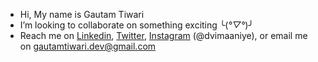 - Hi, My name is Gautam Tiwari
- I’m looking to collaborate on something exciting ╰(*°▽°*)╯
- Reach me on [Linkedin](www.linkedin.com/in/gautam-tiwari-2b46b4223), [Twitter](https://twitter.com/dvimaaniye), [Instagram](https://instagram.com/dvimaaniye/) (@dvimaaniye), or email me on [gautamtiwari.dev@gmail.com](mailto:gautamtiwari.dev@gmail.com)
